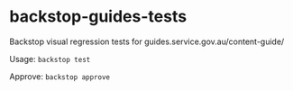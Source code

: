 # backstop-guides-tests
Backstop visual regression tests for guides.service.gov.au/content-guide/

Usage:
`backstop test`

Approve:
`backstop approve`

